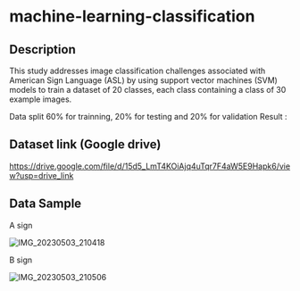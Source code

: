 # machine-learning-classification

## Description
This study addresses image classification challenges associated with American Sign Language (ASL) by using support vector machines (SVM) models to train a dataset of 20 classes, each class containing a class of 30 example images. 

Data split 60% for trainning, 20% for testing and 20% for validation
Result : 

## Dataset link (Google drive)
https://drive.google.com/file/d/15d5_LmT4KOiAjq4uTqr7F4aW5E9Hapk6/view?usp=drive_link

## Data Sample
A sign 

![IMG_20230503_210418](https://github.com/esmond09/machine-learning-classification/assets/130723274/83d51720-403e-40d3-8176-f19bd698a027)

B sign

![IMG_20230503_210506](https://github.com/esmond09/machine-learning-classification/assets/130723274/b2cf6ece-1cbe-4c11-92f3-aae074efce8f)

